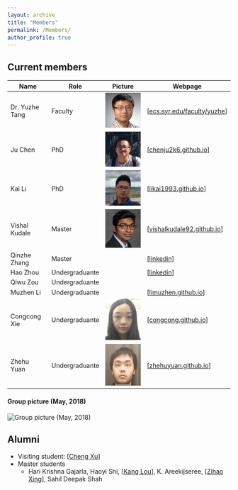```yaml
---
layout: archive
title: "Members"
permalink: /Members/
author_profile: true
---
```


Current members
---

| Name | Role | Picture | Webpage |
| ---- | --- | --- | --- |
| Dr. Yuzhe Tang | Faculty | ![](../images/Yuzhe-Richard.jpg) | [[ecs.syr.edu/faculty/yuzhe](http://ecs.syr.edu/faculty/yuzhe)] |
| Ju Chen | PhD | ![](../images/ju2.jpg) | [[chenju2k6.github.io](http://chenju2k6.github.io/)] |
| Kai Li | PhD | ![](../images/kai1.jpeg) | [[likai1993.github.io](http://likai1993.github.io)] |
| Vishal Kudale | Master | ![](../images/vishal.jpg) | [[vishalkudale92.github.io](http://vishalkudale92.github.io)]
| Qinzhe Zhang | Master | | [[linkedin](https://www.linkedin.com/in/qinzhez)]
| Hao Zhou | Undergraduante | | [[linkedin](https://www.linkedin.com/in/hao-zhou-1a3680135)]
| Qiwu Zou | Undergraduante | | |[[linkedin](https://www.linkedin.com/in/qiwu-zou-096810131)]  
| Muzhen Li | Undergraduante | | [[limuzhen.github.io](https://cyurse.github.io/limuzhen.github.io/)]
| Congcong Xie | Undergraduante | ![](../images/congcong.jpeg)  | [[congcong.github.io](https://congcongxie.github.io/Congcong.github.io/)]
| Zhehu Yuan | Undergraduante | ![](../images/zhehu.jpg) | [[zhehuyuan.github.io](https://zhehuyuan.github.io/)] |

#### Group picture (May, 2018)

![Group picture (May, 2018)](../images/group_2018.05-small.jpg)


Alumni
---

- Visiting student: [[Cheng Xu](https://xuc.me/)]
- Master students
    - Hari Krishna Gajarla, Haoyi Shi, [[Kang Lou](https://www.linkedin.com/in/kanglou)], K. Areekijseree, [[Zihao Xing](http://zixing33.cc/)], Sahil Deepak Shah

